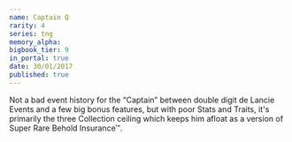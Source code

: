 ```yaml
---
name: Captain Q
rarity: 4
series: tng
memory_alpha:
bigbook_tier: 9
in_portal: true
date: 30/01/2017
published: true
---
```


Not a bad event history for the “Captain” between double digit de Lancie Events and a few big bonus features, but with poor Stats and Traits, it's primarily the three Collection ceiling which keeps him afloat as a version of Super Rare Behold Insurance™.
